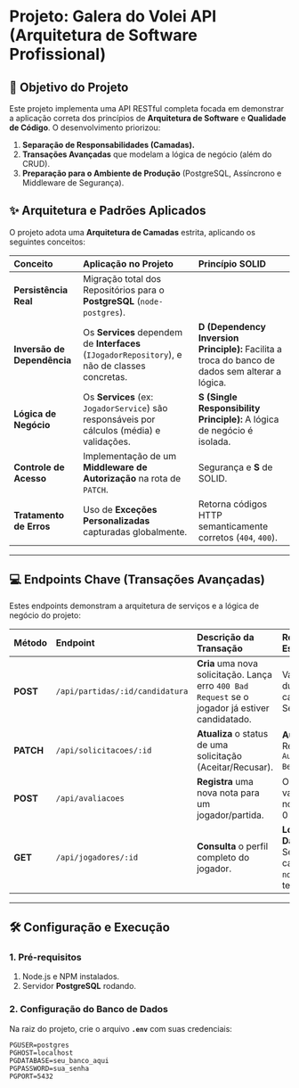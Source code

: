 # Projeto: Galera do Volei API (Arquitetura de Software Profissional)

## 🎯 Objetivo do Projeto
Este projeto implementa uma API RESTful completa focada em demonstrar a aplicação correta dos princípios de **Arquitetura de Software** e **Qualidade de Código**. O desenvolvimento priorizou:

1.  **Separação de Responsabilidades (Camadas).**
2.  **Transações Avançadas** que modelam a lógica de negócio (além do CRUD).
3.  **Preparação para o Ambiente de Produção** (PostgreSQL, Assíncrono e Middleware de Segurança).

## ✨ Arquitetura e Padrões Aplicados

O projeto adota uma **Arquitetura de Camadas** estrita, aplicando os seguintes conceitos:

| Conceito | Aplicação no Projeto | Princípio SOLID |
| :--- | :--- | :--- |
| **Persistência Real** | Migração total dos Repositórios para o **PostgreSQL** (`node-postgres`). | |
| **Inversão de Dependência**| Os **Services** dependem de **Interfaces** (`IJogadorRepository`), e não de classes concretas. | **D (Dependency Inversion Principle):** Facilita a troca do banco de dados sem alterar a lógica. |
| **Lógica de Negócio** | Os **Services** (ex: `JogadorService`) são responsáveis por cálculos (média) e validações. | **S (Single Responsibility Principle):** A lógica de negócio é isolada. |
| **Controle de Acesso** | Implementação de um **Middleware de Autorização** na rota de `PATCH`. | Segurança e **S** de SOLID. |
| **Tratamento de Erros** | Uso de **Exceções Personalizadas** capturadas globalmente. | Retorna códigos HTTP semanticamente corretos (`404`, `400`). |

---

## 💻 Endpoints Chave (Transações Avançadas)

Estes endpoints demonstram a arquitetura de serviços e a lógica de negócio do projeto:

| Método | Endpoint | Descrição da Transação | Requisito Especial |
| :--- | :--- | :--- | :--- |
| **POST** | `/api/partidas/:id/candidatura` | **Cria** uma nova solicitação. Lança erro `400 Bad Request` se o jogador já estiver candidatado. | Valida duplicidade na camada Service. |
| **PATCH**| `/api/solicitacoes/:id` | **Atualiza** o status de uma solicitação (Aceitar/Recusar). | **Autorização:** Requer `Authorization: Bearer 99`. |
| **POST**| `/api/avaliacoes` | **Registra** uma nova nota para um jogador/partida. | O Service valida se a nota está entre 0 e 10. |
| **GET** | `/api/jogadores/:id` | **Consulta** o perfil completo do jogador. | **Lógica de Dados:** O Service calcula a `notaMedia` em tempo real. |

---

## 🛠️ Configuração e Execução

### **1. Pré-requisitos**

1.  Node.js e NPM instalados.
2.  Servidor **PostgreSQL** rodando.

### **2. Configuração do Banco de Dados**

Na raiz do projeto, crie o arquivo **`.env`** com suas credenciais:

```env
PGUSER=postgres
PGHOST=localhost
PGDATABASE=seu_banco_aqui
PGPASSWORD=sua_senha
PGPORT=5432
